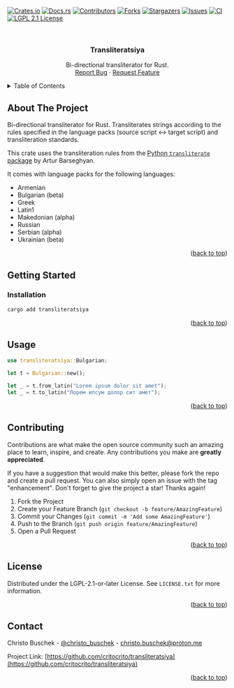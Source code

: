 <a name="readme-top"></a>


[![Crates.io][crates-io-shield]][crates-io-url]
[![Docs.rs][docs-rs-shield]][docs-rs-url]
[![Contributors][contributors-shield]][contributors-url]
[![Forks][forks-shield]][forks-url]
[![Stargazers][stars-shield]][stars-url]
[![Issues][issues-shield]][issues-url]
[![CI][ci-shield]][ci-url]
[![LGPL 2.1 License][license-shield]][license-url]


<br />
<div align="center">
  <h3 align="center">Transliteratsiya</h3>

  <p align="center">
    Bi-directional transliterator for Rust.
    <br />
    <a href="https://github.com/critocrito/transliteratsiya/issues">Report Bug</a>
    ·
    <a href="https://github.com/critocrito/transliteratsiya/issues">Request Feature</a>
  </p>
</div>


<details>
  <summary>Table of Contents</summary>
  <ol>
    <li>
      <a href="#about-the-project">About The Project</a>
    </li>
    <li>
      <a href="#getting-started">Getting Started</a>
      <ul>
        <li><a href="#installation">Installation</a></li>
      </ul>
    </li>
    <li><a href="#usage">Usage</a></li>
    <li><a href="#contributing">Contributing</a></li>
    <li><a href="#license">License</a></li>
    <li><a href="#contact">Contact</a></li>
  </ol>
</details>


## About The Project

Bi-directional transliterator for Rust. Transliterates strings according to the rules specified in the language packs (source script <-> target script) and transliteration standards.

This crate uses the transliteration rules from the [Python `transliterate` package](https://github.com/barseghyanartur/transliterate) by Artur Barseghyan. 

It comes with language packs for the following languages:

- Armenian
- Bulgarian (beta)
- Greek
- Latin1
- Makedonian (alpha)
- Russian
- Serbian (alpha)
- Ukrainian (beta)

<p align="right">(<a href="#readme-top">back to top</a>)</p>

## Getting Started

### Installation

```sh
cargo add transliteratsiya
```

<p align="right">(<a href="#readme-top">back to top</a>)</p>


## Usage


``` rust
use transliteratsiya::Bulgarian;

let t = Bulgarian::new();

let _ = t.from_latin("Lorem ipsum dolor sit amet");
let _ = t.to_latin("Лорем ипсум долор сит амет");
```

<p align="right">(<a href="#readme-top">back to top</a>)</p>


## Contributing

Contributions are what make the open source community such an amazing place to learn, inspire, and create. Any contributions you make are **greatly appreciated**.

If you have a suggestion that would make this better, please fork the repo and create a pull request. You can also simply open an issue with the tag "enhancement".
Don't forget to give the project a star! Thanks again!

1. Fork the Project
2. Create your Feature Branch (`git checkout -b feature/AmazingFeature`)
3. Commit your Changes (`git commit -m 'Add some AmazingFeature'`)
4. Push to the Branch (`git push origin feature/AmazingFeature`)
5. Open a Pull Request

<p align="right">(<a href="#readme-top">back to top</a>)</p>


## License

Distributed under the LGPL-2.1-or-later License. See `LICENSE.txt` for more information.

<p align="right">(<a href="#readme-top">back to top</a>)</p>


## Contact

Christo Buschek - [@christo_buschek](https://twitter.com/christo_buschek) - christo.buschek@proton.me

Project Link: [https://github.com/critocrito/transliteratsiya](https://github.com/critocrito/transliteratsiya)

<p align="right">(<a href="#readme-top">back to top</a>)</p>



[contributors-shield]: https://img.shields.io/github/contributors/critocrito/transliteratsiya.svg?style=for-the-badge
[contributors-url]: https://github.com/critocrito/transliteratsiya/graphs/contributors
[forks-shield]: https://img.shields.io/github/forks/critocrito/transliteratsiya.svg?style=for-the-badge
[forks-url]: https://github.com/critocrito/transliteratsiya/network/members
[stars-shield]: https://img.shields.io/github/stars/critocrito/transliteratsiya.svg?style=for-the-badge
[stars-url]: https://github.com/critocrito/transliteratsiya/stargazers
[issues-shield]: https://img.shields.io/github/issues/critocrito/transliteratsiya.svg?style=for-the-badge
[issues-url]: https://github.com/critocrito/transliteratsiya/issues
[license-shield]: https://img.shields.io/github/license/critocrito/transliteratsiya.svg?style=for-the-badge
[license-url]: https://github.com/critocrito/transliteratsiya/blob/master/LICENSE.txt
[crates-io-shield]: https://img.shields.io/crates/v/transliteratsiya.svg?style=for-the-badge
[crates-io-url]: https://crates.io/crates/transliteratsiya
[docs-rs-shield]: https://img.shields.io/docsrs/transliteratsiya?style=for-the-badge
[docs-rs-url]:https://docs.rs/transliteratsiya
[ci-shield]: https://img.shields.io/github/actions/workflow/status/critocrito/transliteratsiya/CI?style=for-the-badge
[ci-url]: https://github.com/critocrito/transliteratsiya/actions
